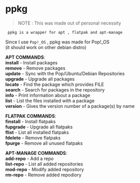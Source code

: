 # ppkg
> NOTE : This was made out of personal necessity

` ppkg is a wrapper for apt , flatpak and apt-manage`

Since I use `Pop!_OS` , ppkg was made for Pop!_OS\
(it should work on other debian distro)

**APT COMMANDS**:\
**install**   - Install packages\
**remove**    - Remove packages\
**update** 	  - Sync with the Pop/Ubuntu/Debian Repositories\
**upgrade**   - Upgrade all packages\
**locate**    - Find the package which provides FILE\
**search** 	  - Search for packages in the repository\
**info** 	  - Print information about a package\
**list** 	  - List the files installed with a package\
**version**   - Gives the version number of a package(s) by name

**FLATPAK COMMANDS**:\
**finstall**  - Install flatpaks\
**fupgrade**  - Upgrade all flatpaks\
**flist**     - List all installed flatpaks\
**fdelete**   - Remove flatpaks\
**fpurge**    - Remove all unused flatpaks

**APT-MANAGE COMMANDS**:\
**add-repo**  - Add a repo\
**list-repo** - List all added repositories\
**mod-repo**  - Modify added repository\
**rm-repo**   - Remove added repodiory
